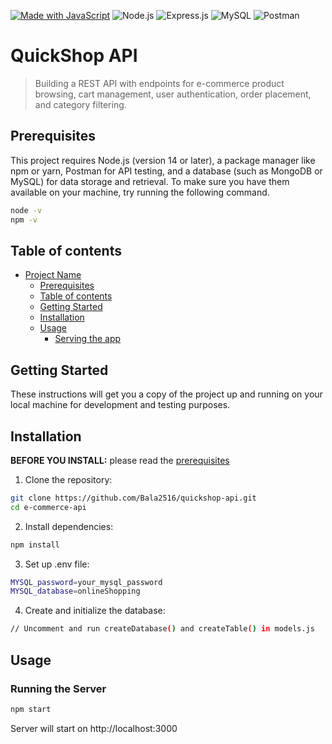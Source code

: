 [![Made with JavaScript](https://img.shields.io/badge/Made%20with-JavaScript-F7DF1E?style=for-the-badge&logo=javascript&logoColor=black)](https://developer.mozilla.org/en-US/docs/Web/JavaScript)
![Node.js](https://img.shields.io/badge/Node.js-339933?style=for-the-badge&logo=nodedotjs&logoColor=white)
![Express.js](https://img.shields.io/badge/Express.js-000000?style=for-the-badge&logo=express&logoColor=white)
![MySQL](https://img.shields.io/badge/MySQL-00758F?style=for-the-badge&logo=mysql&logoColor=white)
![Postman](https://img.shields.io/badge/Postman-FF6C37?style=for-the-badge&logo=postman&logoColor=white)

# QuickShop API

> Building a REST API with endpoints for e-commerce product browsing, cart management, user authentication, order placement, and category filtering. 

## Prerequisites

This project requires Node.js (version 14 or later), a package manager like npm or yarn, Postman for API testing, and a database (such as MongoDB or MySQL) for data storage and retrieval.
To make sure you have them available on your machine,
try running the following command.

```sh
node -v      
npm -v 
```

## Table of contents

- [Project Name](#quickshop-api)
  - [Prerequisites](#prerequisites)
  - [Table of contents](#table-of-contents)
  - [Getting Started](#getting-started)
  - [Installation](#installation)
  - [Usage](#usage)
    - [Serving the app](#running-the-server)


## Getting Started

These instructions will get you a copy of the project up and running on your local machine for development and testing purposes.

## Installation

**BEFORE YOU INSTALL:** please read the [prerequisites](#prerequisites)

1. Clone the repository:

```sh
git clone https://github.com/Bala2516/quickshop-api.git
cd e-commerce-api
```

2. Install dependencies:

```sh
npm install
```

3. Set up .env file:

```sh
MYSQL_password=your_mysql_password
MYSQL_database=onlineShopping
```

4. Create and initialize the database:

```sh
// Uncomment and run createDatabase() and createTable() in models.js
```

## Usage

### Running the Server

```sh
npm start
```

Server will start on http://localhost:3000

